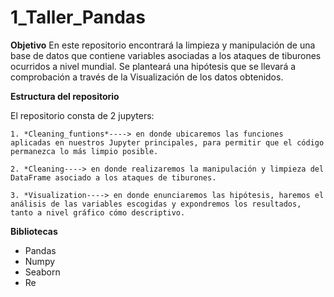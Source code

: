 # 1_Taller_Pandas

**Objetivo**
En este repositorio encontrará la limpieza y manipulación de una base de datos que contiene variables asociadas a los ataques de tiburones ocurridos a nivel mundial. Se planteará una hipótesis que se llevará a comprobación a través de la Visualización de los datos obtenidos.

**Estructura del repositorio**

El repositorio consta de 2 jupyters:

    1. *Cleaning_funtions*----> en donde ubicaremos las funciones aplicadas en nuestros Jupyter principales, para permitir que el código permanezca lo más limpio posible.

    2. *Cleaning----> en donde realizaremos la manipulación y limpieza del DataFrame asociado a los ataques de tiburones.

    3. *Visualization----> en donde enunciaremos las hipótesis, haremos el análisis de las variables escogidas y expondremos los resultados, tanto a nivel gráfico cómo descriptivo.

**Bibliotecas**
 - Pandas
 - Numpy
 - Seaborn
 - Re